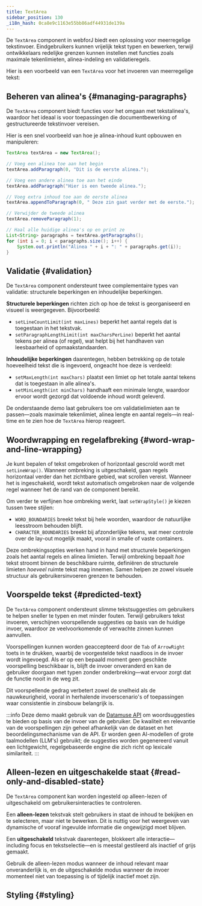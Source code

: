 ```yaml
---
title: TextArea
sidebar_position: 130
_i18n_hash: 0ca8e9c1163e55bb86adf44931de139a
---
```

<DocChip chip="shadow" />
<DocChip chip="name" label="dwc-textarea" />
<DocChip chip='since' label='24.10' />
<JavadocLink type="foundation" location="com/webforj/component/field/TextArea" top='true'/>

De `TextArea` component in webforJ biedt een oplossing voor meerregelige tekstinvoer. Eindgebruikers kunnen vrijelijk tekst typen en bewerken, terwijl ontwikkelaars redelijke grenzen kunnen instellen met functies zoals maximale tekenlimieten, alinea-indeling en validatieregels.

Hier is een voorbeeld van een `TextArea` voor het invoeren van meerregelige tekst:

<ComponentDemo 
path='/webforj/textarea?' 
javaE='https://raw.githubusercontent.com/webforj/webforj-documentation/refs/heads/main/src/main/java/com/webforj/samples/views/textarea/TextAreaView.java'
height = '300px'
/>

## Beheren van alinea's {#managing-paragraphs}

De `TextArea` component biedt functies voor het omgaan met tekstalinea's, waardoor het ideaal is voor toepassingen die documentbewerking of gestructureerde tekstinvoer vereisen.

Hier is een snel voorbeeld van hoe je alinea-inhoud kunt opbouwen en manipuleren:

```java
TextArea textArea = new TextArea();

// Voeg een alinea toe aan het begin
textArea.addParagraph(0, "Dit is de eerste alinea.");

// Voeg een andere alinea toe aan het einde
textArea.addParagraph("Hier is een tweede alinea.");

// Voeg extra inhoud toe aan de eerste alinea
textArea.appendToParagraph(0, " Deze zin gaat verder met de eerste.");

// Verwijder de tweede alinea
textArea.removeParagraph(1);

// Haal alle huidige alinea's op en print ze
List<String> paragraphs = textArea.getParagraphs();
for (int i = 0; i < paragraphs.size(); i++) {
    System.out.println("Alinea " + i + ": " + paragraphs.get(i));
}
```

## Validatie {#validation}

De `TextArea` component ondersteunt twee complementaire types van validatie: structurele beperkingen en inhoudelijke beperkingen.

**Structurele beperkingen** richten zich op hoe de tekst is georganiseerd en visueel is weergegeven. Bijvoorbeeld:
- `setLineCountLimit(int maxLines)` beperkt het aantal regels dat is toegestaan in het tekstvak.
- `setParagraphLengthLimit(int maxCharsPerLine)` beperkt het aantal tekens per alinea (of regel), wat helpt bij het handhaven van leesbaarheid of opmaakstandaarden.

**Inhoudelijke beperkingen** daarentegen, hebben betrekking op de totale hoeveelheid tekst die is ingevoerd, ongeacht hoe deze is verdeeld:
- `setMaxLength(int maxChars)` plaatst een limiet op het totale aantal tekens dat is toegestaan in alle alinea's.
- `setMinLength(int minChars)` handhaaft een minimale lengte, waardoor ervoor wordt gezorgd dat voldoende inhoud wordt geleverd.

De onderstaande demo laat gebruikers toe om validatielimieten aan te passen—zoals maximale tekenlimiet, alinea lengte en aantal regels—in real-time en te zien hoe de `TextArea` hierop reageert.
	
<ComponentDemo 
path='/webforj/textareavalidation?' 
javaE='https://raw.githubusercontent.com/webforj/webforj-documentation/refs/heads/main/src/main/java/com/webforj/samples/views/textarea/TextAreaValidationView.java'
height = '550px'
/>

## Woordwrapping en regelafbreking {#word-wrap-and-line-wrapping}

Je kunt bepalen of tekst omgebroken of horizontaal gescrold wordt met `setLineWrap()`. Wanneer ombreking is uitgeschakeld, gaan regels horizontaal verder dan het zichtbare gebied, wat scrollen vereist. Wanneer het is ingeschakeld, wordt tekst automatisch omgebroken naar de volgende regel wanneer het de rand van de component bereikt.

Om verder te verfijnen hoe ombreking werkt, laat `setWrapStyle()` je kiezen tussen twee stijlen:
- `WORD_BOUNDARIES` breekt tekst bij hele woorden, waardoor de natuurlijke leesstroom behouden blijft.
- `CHARACTER_BOUNDARIES` breekt bij afzonderlijke tekens, wat meer controle over de lay-out mogelijk maakt, vooral in smalle of vaste containers.

Deze ombrekingsopties werken hand in hand met structurele beperkingen zoals het aantal regels en alinea limieten. Terwijl ombreking bepaalt *hoe* tekst stroomt binnen de beschikbare ruimte, definiëren de structurele limieten *hoeveel* ruimte tekst mag innemen. Samen helpen ze zowel visuele structuur als gebruikersinvoeren grenzen te behouden.

<ComponentDemo 
path='/webforj/textareawrap?' 
javaE='https://raw.githubusercontent.com/webforj/webforj-documentation/refs/heads/main/src/main/java/com/webforj/samples/views/textarea/TextAreaWrapView.java'
height = '400px'
/>

## Voorspelde tekst {#predicted-text}

De `TextArea` component ondersteunt slimme tekstsuggesties om gebruikers te helpen sneller te typen en met minder fouten. Terwijl gebruikers tekst invoeren, verschijnen voorspellende suggesties op basis van de huidige invoer, waardoor ze veelvoorkomende of verwachte zinnen kunnen aanvullen.

Voorspellingen kunnen worden geaccepteerd door de `Tab` of `ArrowRight` toets in te drukken, waarbij de voorgestelde tekst naadloos in de invoer wordt ingevoegd. Als er op een bepaald moment geen geschikte voorspelling beschikbaar is, blijft de invoer onveranderd en kan de gebruiker doorgaan met typen zonder onderbreking—wat ervoor zorgt dat de functie nooit in de weg zit.

Dit voorspellende gedrag verbetert zowel de snelheid als de nauwkeurigheid, vooral in herhalende invoerscenario's of toepassingen waar consistentie in zinsbouw belangrijk is.

<ComponentDemo 
path='/webforj/textareapredictedtext?' 
javaE='https://raw.githubusercontent.com/webforj/webforj-documentation/refs/heads/main/src/main/java/com/webforj/samples/views/textarea/TextAreaPredictedTextView.java'
height = '400px'
/>

:::info
Deze demo maakt gebruik van de [Datamuse API](https://datamuse.com/) om woordsuggesties te bieden op basis van de invoer van de gebruiker. De kwaliteit en relevantie van de voorspellingen zijn geheel afhankelijk van de dataset en het beoordelingsmechanisme van de API. Er worden geen AI-modellen of grote taalmodellen (LLM's) gebruikt; de suggesties worden gegenereerd vanuit een lichtgewicht, regelgebaseerde engine die zich richt op lexicale similariteit.
:::

## Alleen-lezen en uitgeschakelde staat {#read-only-and-disabled-state}

De `TextArea` component kan worden ingesteld op alleen-lezen of uitgeschakeld om gebruikersinteracties te controleren.

Een **alleen-lezen** tekstvak stelt gebruikers in staat de inhoud te bekijken en te selecteren, maar niet te bewerken. Dit is nuttig voor het weergeven van dynamische of vooraf ingevulde informatie die ongewijzigd moet blijven.

Een **uitgeschakeld** tekstvak daarentegen, blokkeert alle interactie—including focus en tekstselectie—en is meestal gestileerd als inactief of grijs gemaakt.

Gebruik de alleen-lezen modus wanneer de inhoud relevant maar onveranderlijk is, en de uitgeschakelde modus wanneer de invoer momenteel niet van toepassing is of tijdelijk inactief moet zijn.

<ComponentDemo 
path='/webforj/textareastates?' 
javaE='https://raw.githubusercontent.com/webforj/webforj-documentation/refs/heads/main/src/main/java/com/webforj/samples/views/textarea/TextAreaStatesView.java'
height = '300px'
/>

## Styling {#styling}

<TableBuilder name="TextArea" />
